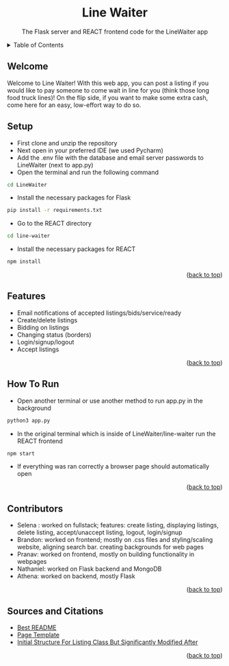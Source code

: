 <h1 align="center">Line Waiter</h1>

  <p align="center">
    The Flask server and REACT frontend code for the LineWaiter app
  </p>
</div>



<!-- TABLE OF CONTENTS -->
<details>
  <summary>Table of Contents</summary>
  <ol>
    <li><a href="#welcome">Welcome</a></li>
    <li><a href="#setup">Setup</a></li>
    <li><a href="#features">Features</a></li>
    <li><a href="#how-to-run">How To Run</a></li>
    <li><a href="#contributors">Contributors</a></li>
    <li><a href="#sources-and-citations">Sources and Citations</a></li>
  </ol>
</details>


<!-- WELCOME -->
## Welcome

Welcome to Line Waiter! With this web app, you can post a listing if you would like to pay someone to come wait in line for you (think those long food truck lines)! On the flip side, if you want to make some extra cash, come here for an easy, low-effort way to do so.

<!-- SETUP -->
## Setup

* First clone and unzip the repository
* Next open in your preferred IDE (we used Pycharm)
* Add the .env file with the database and email server passwords to LineWaiter (next to app.py)
* Open the terminal and run the following command
```sh
cd LineWaiter
```
* Install the necessary packages for Flask
```sh
pip install -r requirements.txt
```
* Go to the REACT directory
```sh
cd line-waiter
```
* Install the necessary packages for REACT
```sh
npm install
```

<p align="right">(<a href="#top">back to top</a>)</p>

<!-- FEATURES -->
## Features

* Email notifications of accepted listings/bids/service/ready
* Create/delete listings
* Bidding on listings
* Changing status (borders)
* Login/signup/logout
* Accept listings

<p align="right">(<a href="#top">back to top</a>)</p>

<!-- HOW TO RUN -->
## How To Run

* Open another terminal or use another method to run app.py in the background
```sh
python3 app.py
```
* In the original terminal which is inside of LineWaiter/line-waiter run the REACT frontend
```sh
npm start
```
* If everything was ran correctly a browser page should automatically open

<p align="right">(<a href="#top">back to top</a>)</p>

<!-- CONTRIBUTORS -->
## Contributors

* Selena : worked on fullstack; features: create listing, displaying listings, delete listing, accept/unaccept listing, logout, login/signup
* Brandon: worked on frontend; mostly on .css files and styling/scaling website, aligning search bar. creating backgrounds for web pages
* Pranav: worked on frontend, mostly on building functionality in webpages
* Nathaniel: worked on Flask backend and MongoDB
* Athena: worked on backend, mostly Flask

<p align="right">(<a href="#top">back to top</a>)</p>

<!-- SOURCES AND CITATIONS -->
## Sources and Citations

* [Best README](https://github.com/othneildrew/Best-README-Template)
* [Page Template](https://www.youtube.com/watch?v=kghwFYOJiNg)
* [Initial Structure For Listing Class But Significantly Modified After](https://www.youtube.com/watch?v=lfm_Hu0hEms&t=197s)

<p align="right">(<a href="#top">back to top</a>)</p>
